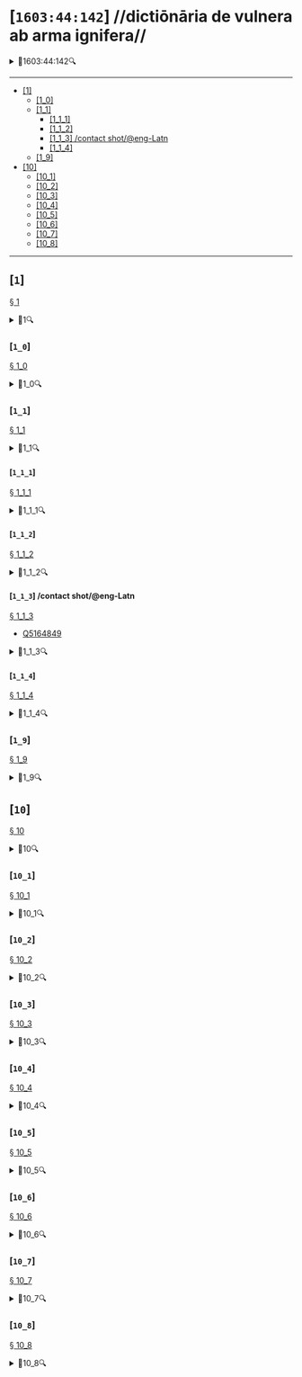 # [`1603:44:142`] //dictiōnāria de vulnera ab arma ignifera//


<details><summary>🔎1603:44:142🔍</summary>
  <dl>
    <dt>#item+conceptum+numerordinatio</dt>
    <dd>1603:1:1:44:142</dd>
    <dt>#item+conceptum+codicem</dt>
    <dd>44_142</dd>
    <dt>#status+conceptum+definitionem</dt>
    <dd>70</dd>
    <dt>#status+conceptum+codicem</dt>
    <dd>70</dd>
    <dt>#item+rem+i_qcc+is_zxxx+ix_n1603</dt>
    <dd>1603:44:142</dd>
    <dt>#item+rem+i_mul+is_zyyy</dt>
    <dd>//dictiōnāria de vulnera ab arma ignifera//</dd>
    <dt>#item+rem+i_mul+is_zyyy+ix_trivium</dt>
    <dd>[142] 魏伯陽 </dd>
  </dl>
</details>

----

- <a href='#1'>[1] </a>
  - <a href='#1_0'>[1_0] </a>
  - <a href='#1_1'>[1_1] </a>
    - <a href='#1_1_1'>[1_1_1] </a>
    - <a href='#1_1_2'>[1_1_2] </a>
    - <a href='#1_1_3'>[1_1_3] /contact shot/@eng-Latn</a>
    - <a href='#1_1_4'>[1_1_4] </a>
  - <a href='#1_9'>[1_9] </a>
- <a href='#10'>[10] </a>
  - <a href='#10_1'>[10_1] </a>
  - <a href='#10_2'>[10_2] </a>
  - <a href='#10_3'>[10_3] </a>
  - <a href='#10_4'>[10_4] </a>
  - <a href='#10_5'>[10_5] </a>
  - <a href='#10_6'>[10_6] </a>
  - <a href='#10_7'>[10_7] </a>
  - <a href='#10_8'>[10_8] </a>

----

## [`1`] 

<a id='1' href='#1'>§ 1</a>


<ul>	</ul>


<details><summary>🔎1🔍</summary>
  <dl>
    <dt>#item+conceptum+numerordinatio</dt>
    <dd>1603:44:142:1</dd>
    <dt>#item+conceptum+codicem</dt>
    <dd>1</dd>
  </dl>
</details>



### [`1_0`] 

<a id='1_0' href='#1_0'>§ 1_0</a>


<ul>	</ul>


<details><summary>🔎1_0🔍</summary>
  <dl>
    <dt>#item+conceptum+numerordinatio</dt>
    <dd>1603:44:142:1:0</dd>
    <dt>#item+conceptum+codicem</dt>
    <dd>1_0</dd>
  </dl>
</details>



### [`1_1`] 

<a id='1_1' href='#1_1'>§ 1_1</a>


<ul>	</ul>


<details><summary>🔎1_1🔍</summary>
  <dl>
    <dt>#item+conceptum+numerordinatio</dt>
    <dd>1603:44:142:1:1</dd>
    <dt>#item+conceptum+codicem</dt>
    <dd>1_1</dd>
    <dt>#item+rem+i_qcc+is_zxxx+ix_hxlvoc</dt>
    <dd>v_lat_vulnus_sclopetarium</dd>
    <dt>#item+rem+i_qcc+is_zxxx+ix_hxl</dt>
    <dd>#indicator+v_lat_vulnus_sclopetarium</dd>
  </dl>
</details>



#### [`1_1_1`] 

<a id='1_1_1' href='#1_1_1'>§ 1_1_1</a>


<ul>	</ul>


<details><summary>🔎1_1_1🔍</summary>
  <dl>
    <dt>#item+conceptum+numerordinatio</dt>
    <dd>1603:44:142:1:1:1</dd>
    <dt>#item+conceptum+codicem</dt>
    <dd>1_1_1</dd>
    <dt>#item+rem+i_qcc+is_zxxx+ix_hxl</dt>
    <dd>#indicator+v_lat_vulnus_sclopetarium+intracavitatem</dd>
  </dl>
</details>



#### [`1_1_2`] 

<a id='1_1_2' href='#1_1_2'>§ 1_1_2</a>


<ul>	</ul>


<details><summary>🔎1_1_2🔍</summary>
  <dl>
    <dt>#item+conceptum+numerordinatio</dt>
    <dd>1603:44:142:1:1:2</dd>
    <dt>#item+conceptum+codicem</dt>
    <dd>1_1_2</dd>
    <dt>#item+rem+i_qcc+is_zxxx+ix_hxl</dt>
    <dd>#indicator+v_lat_vulnus_sclopetarium+contrapellem</dd>
  </dl>
</details>



#### [`1_1_3`] /contact shot/@eng-Latn

<a id='1_1_3' href='#1_1_3'>§ 1_1_3</a>


<ul>	<li><a href='https://www.wikidata.org/wiki/Q5164849'>Q5164849</a></li>	</ul>


<details><summary>🔎1_1_3🔍</summary>
  <dl>
    <dt>#item+conceptum+numerordinatio</dt>
    <dd>1603:44:142:1:1:3</dd>
    <dt>#item+conceptum+codicem</dt>
    <dd>1_1_3</dd>
    <dt>#item+rem+i_eng+is_latn</dt>
    <dd>contact shot</dd>
    <dt>#item+rem+i_qcc+is_zxxx+ix_wikiq</dt>
    <dd>Q5164849</dd>
    <dt>#item+rem+i_qcc+is_zxxx+ix_hxl</dt>
    <dd>#indicator+v_lat_vulnus_sclopetarium+adpellem</dd>
  </dl>
</details>



#### [`1_1_4`] 

<a id='1_1_4' href='#1_1_4'>§ 1_1_4</a>


<ul>	</ul>


<details><summary>🔎1_1_4🔍</summary>
  <dl>
    <dt>#item+conceptum+numerordinatio</dt>
    <dd>1603:44:142:1:1:4</dd>
    <dt>#item+conceptum+codicem</dt>
    <dd>1_1_4</dd>
  </dl>
</details>



### [`1_9`] 

<a id='1_9' href='#1_9'>§ 1_9</a>


<ul>	</ul>


<details><summary>🔎1_9🔍</summary>
  <dl>
    <dt>#item+conceptum+numerordinatio</dt>
    <dd>1603:44:142:1:9</dd>
    <dt>#item+conceptum+codicem</dt>
    <dd>1_9</dd>
  </dl>
</details>



## [`10`] 

<a id='10' href='#10'>§ 10</a>


<ul>	</ul>


<details><summary>🔎10🔍</summary>
  <dl>
    <dt>#item+conceptum+numerordinatio</dt>
    <dd>1603:44:142:10</dd>
    <dt>#item+conceptum+codicem</dt>
    <dd>10</dd>
  </dl>
</details>



### [`10_1`] 

<a id='10_1' href='#10_1'>§ 10_1</a>


<ul>	</ul>


<details><summary>🔎10_1🔍</summary>
  <dl>
    <dt>#item+conceptum+numerordinatio</dt>
    <dd>1603:44:142:10:1</dd>
    <dt>#item+conceptum+codicem</dt>
    <dd>10_1</dd>
    <dt>#item+rem+i_qcc+is_zxxx+ix_hxl</dt>
    <dd>#indicator+v_lat_vulnus_sclopetarium+signi_werkgaertner</dd>
  </dl>
</details>



### [`10_2`] 

<a id='10_2' href='#10_2'>§ 10_2</a>


<ul>	</ul>


<details><summary>🔎10_2🔍</summary>
  <dl>
    <dt>#item+conceptum+numerordinatio</dt>
    <dd>1603:44:142:10:2</dd>
    <dt>#item+conceptum+codicem</dt>
    <dd>10_2</dd>
    <dt>#item+rem+i_qcc+is_zxxx+ix_hxl</dt>
    <dd>#indicator+v_lat_vulnus_sclopetarium+signi_benassi</dd>
  </dl>
</details>



### [`10_3`] 

<a id='10_3' href='#10_3'>§ 10_3</a>


<ul>	</ul>


<details><summary>🔎10_3🔍</summary>
  <dl>
    <dt>#item+conceptum+numerordinatio</dt>
    <dd>1603:44:142:10:3</dd>
    <dt>#item+conceptum+codicem</dt>
    <dd>10_3</dd>
    <dt>#item+rem+i_qcc+is_zxxx+ix_hxl</dt>
    <dd>#indicator+v_lat_vulnus_sclopetarium+signi_hoffmann</dd>
  </dl>
</details>



### [`10_4`] 

<a id='10_4' href='#10_4'>§ 10_4</a>


<ul>	</ul>


<details><summary>🔎10_4🔍</summary>
  <dl>
    <dt>#item+conceptum+numerordinatio</dt>
    <dd>1603:44:142:10:4</dd>
    <dt>#item+conceptum+codicem</dt>
    <dd>10_4</dd>
    <dt>#item+rem+i_qcc+is_zxxx+ix_hxl</dt>
    <dd>#indicator+v_lat_vulnus_sclopetarium+signi_bonnet</dd>
  </dl>
</details>



### [`10_5`] 

<a id='10_5' href='#10_5'>§ 10_5</a>


<ul>	</ul>


<details><summary>🔎10_5🔍</summary>
  <dl>
    <dt>#item+conceptum+numerordinatio</dt>
    <dd>1603:44:142:10:5</dd>
    <dt>#item+conceptum+codicem</dt>
    <dd>10_5</dd>
  </dl>
</details>



### [`10_6`] 

<a id='10_6' href='#10_6'>§ 10_6</a>


<ul>	</ul>


<details><summary>🔎10_6🔍</summary>
  <dl>
    <dt>#item+conceptum+numerordinatio</dt>
    <dd>1603:44:142:10:6</dd>
    <dt>#item+conceptum+codicem</dt>
    <dd>10_6</dd>
  </dl>
</details>



### [`10_7`] 

<a id='10_7' href='#10_7'>§ 10_7</a>


<ul>	</ul>


<details><summary>🔎10_7🔍</summary>
  <dl>
    <dt>#item+conceptum+numerordinatio</dt>
    <dd>1603:44:142:10:7</dd>
    <dt>#item+conceptum+codicem</dt>
    <dd>10_7</dd>
  </dl>
</details>



### [`10_8`] 

<a id='10_8' href='#10_8'>§ 10_8</a>


<ul>	</ul>


<details><summary>🔎10_8🔍</summary>
  <dl>
    <dt>#item+conceptum+numerordinatio</dt>
    <dd>1603:44:142:10:8</dd>
    <dt>#item+conceptum+codicem</dt>
    <dd>10_8</dd>
  </dl>
</details>



